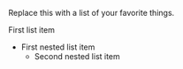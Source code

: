 Replace this with a list of your favorite things.

First list item
- First nested list item
  - Second nested list item
